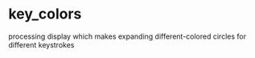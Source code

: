 # key_colors
processing display which makes expanding different-colored circles for different keystrokes
